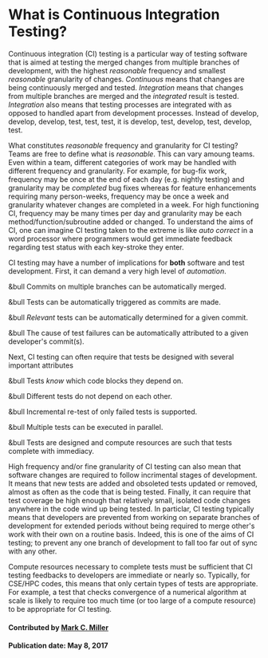 # What is Continuous Integration Testing?

Continuous integration (CI) testing is a particular way of testing software that is aimed at testing
the merged changes from multiple branches of development, with the highest _reasonable_ frequency
and smallest _reasonable_ granularity of changes. _Continuous_ means that changes are being continuously
merged and tested. _Integration_ means that changes from multiple branches are merged and the _integrated_
result is tested. _Integration_ also means that testing processes are integrated with as opposed to handled apart
from development processes. Instead of develop, develop, develop, test, test, test, it is
develop, test, develop, test, develop, test.

What constitutes _reasonable_ frequency and granularity for CI testing? Teams are free to define what
is _reasonable_. This can vary amoung teams. Even within a team, different categories of work may be
handled with different frequency and granularity. For example, for bug-fix work, frequency may be once
at the end of each day (e.g. nightly testing) and granularity may be _completed_ bug fixes whereas for
feature enhancements requiring many person-weeks, frequency may be once a week and granularity whatever
changes are completed in a week. For high functioning CI, frequency may be many times per day and granularity
may be each method/function/subroutine added or changed. To understand the aims of CI, one can imagine CI
testing taken to the extreme is like _auto correct_ in a word processor where programmers would get immediate
feedback regarding test status with each key-stroke they enter.

CI testing may have a number of implications for **both** software and test development. First, it can demand a
very high level of _automation_.

&bull Commits on multiple branches can be automatically merged.

&bull Tests can be automatically triggered as commits are made.

&bull _Relevant_ tests can be automatically determined for a given commit.

&bull The cause of test failures can be automatically attributed to a given developer's commit(s).

Next, CI testing can often require that tests be designed with several important attributes

&bull Tests _know_ which code blocks they depend on.

&bull Different tests do not depend on each other.

&bull Incremental re-test of only failed tests is supported.

&bull Multiple tests can be executed in parallel.

&bull Tests are designed and compute resources are such that tests complete with immediacy.


High frequency and/or fine granularity of CI testing can also mean that software changes are required
to follow incrimental stages of development. It means that new tests are added and obsoleted tests updated
or removed, almost as often as the code that is being tested. Finally, it can require that test coverage be high
enough that relatively small, isolated code changes anywhere in the code wind up being tested. In
particlar, CI testing typically means that developers are prevented from working on separate branches of
development for extended periods without being required to merge other's work with their own on a
routine basis. Indeed, this is one of the aims of CI testing; to prevent any one branch of development to
fall too far out of sync with any other.

Compute resources necessary to complete tests must be sufficient that CI testing feedbacks to developers
are immediate or nearly so. Typically, for CSE/HPC codes, this means that only certain types of tests are
appropriate. For example, a test that checks convergence of a numerical algorithm at scale is
likely to require too much time (or too large of a compute resource) to be appropriate for CI testing.

#### Contributed by [Mark C. Miller](https://github.com/markcmiller86)

#### Publication date: May 8, 2017

<!---
Publish: yes
Categories: reliability
Topics: continuous integration testing
Tags:
Level: 0
Prerequisites: none
Aggregate: none
--->

